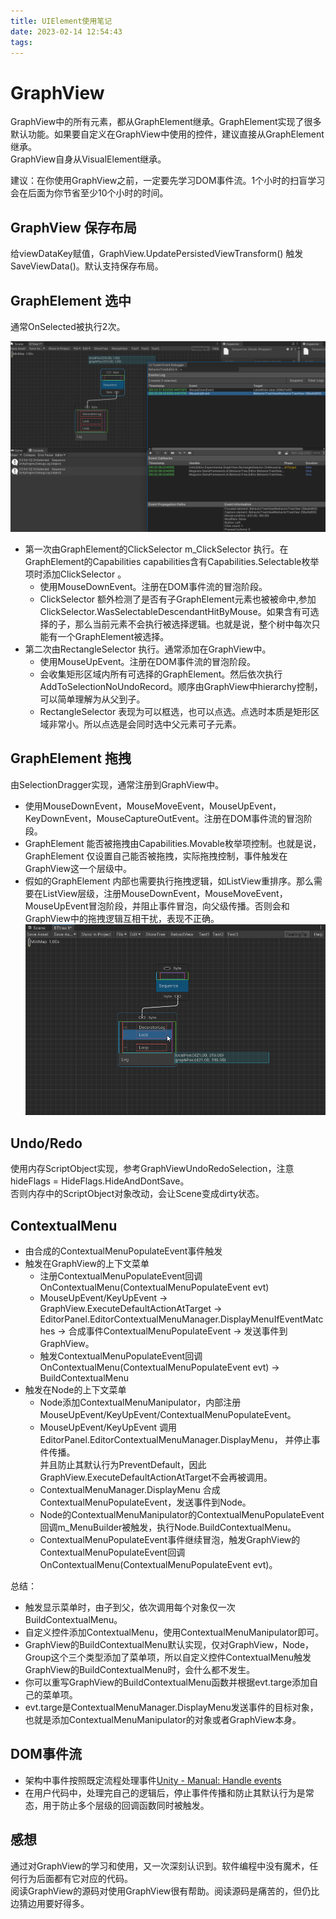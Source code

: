 ```yaml
---
title: UIElement使用笔记
date: 2023-02-14 12:54:43
tags:
---
```


# GraphView

GraphView中的所有元素，都从GraphElement继承。GraphElement实现了很多默认功能。如果要自定义在GraphView中使用的控件，建议直接从GraphElement继承。  
GraphView自身从VisualElement继承。

建议：在你使用GraphView之前，一定要先学习DOM事件流。1个小时的扫盲学习会在后面为你节省至少10个小时的时间。

## GraphView 保存布局
给viewDataKey赋值，GraphView.UpdatePersistedViewTransform() 触发SaveViewData()。默认支持保存布局。

## GraphElement 选中

通常OnSelected被执行2次。

![image-20230214130532222](UIElement使用笔记/image-20230214130532222.png)

- 第一次由GraphElement的ClickSelector m_ClickSelector 执行。在GraphElement的Capabilities capabilities含有Capabilities.Selectable枚举项时添加ClickSelector 。
  - 使用MouseDownEvent。注册在DOM事件流的冒泡阶段。
  - ClickSelector 额外检测了是否有子GraphElement元素也被被命中,参加ClickSelector.WasSelectableDescendantHitByMouse。如果含有可选择的子，那么当前元素不会执行被选择逻辑。也就是说，整个树中每次只能有一个GraphElement被选择。
- 第二次由RectangleSelector 执行。通常添加在GraphView中。
  - 使用MouseUpEvent。注册在DOM事件流的冒泡阶段。
  - 会收集矩形区域内所有可选择的GraphElement。然后依次执行AddToSelectionNoUndoRecord。顺序由GraphView中hierarchy控制，可以简单理解为从父到子。
  - RectangleSelector 表现为可以框选，也可以点选。点选时本质是矩形区域非常小。所以点选是会同时选中父元素可子元素。

## GraphElement 拖拽

由SelectionDragger实现，通常注册到GraphView中。

- 使用MouseDownEvent，MouseMoveEvent，MouseUpEvent，KeyDownEvent，MouseCaptureOutEvent。注册在DOM事件流的冒泡阶段。
- GraphElement 能否被拖拽由Capabilities.Movable枚举项控制。也就是说，GraphElement 仅设置自己能否被拖拽，实际拖拽控制，事件触发在GraphView这一个层级中。
-  假如的GraphElement 内部也需要执行拖拽逻辑，如ListView重排序。那么需要在ListView层级，注册MouseDownEvent，MouseMoveEvent，MouseUpEvent冒泡阶段，并阻止事件冒泡，向父级传播。否则会和GraphView中的拖拽逻辑互相干扰，表现不正确。
  ![image-20230214134032599](UIElement使用笔记/image-20230214134032599.png)

## Undo/Redo

使用内存ScriptObject实现，参考GraphViewUndoRedoSelection，注意hideFlags = HideFlags.HideAndDontSave。  
否则内存中的ScriptObject对象改动，会让Scene变成dirty状态。

## ContextualMenu

- 由合成的ContextualMenuPopulateEvent事件触发
- 触发在GraphView的上下文菜单
  - 注册ContextualMenuPopulateEvent回调 OnContextualMenu(ContextualMenuPopulateEvent evt)
  - MouseUpEvent/KeyUpEvent -> GraphView.ExecuteDefaultActionAtTarget -> EditorPanel.EditorContextualMenuManager.DisplayMenuIfEventMatches -> 合成事件ContextualMenuPopulateEvent -> 发送事件到GraphView。
  - 触发ContextualMenuPopulateEvent回调OnContextualMenu(ContextualMenuPopulateEvent evt) -> BuildContextualMenu
- 触发在Node的上下文菜单
  - Node添加ContextualMenuManipulator，内部注册MouseUpEvent/KeyUpEvent/ContextualMenuPopulateEvent。
  - MouseUpEvent/KeyUpEvent 调用 EditorPanel.EditorContextualMenuManager.DisplayMenu， 并停止事件传播。  
    并且防止其默认行为PreventDefault，因此GraphView.ExecuteDefaultActionAtTarget不会再被调用。
  - ContextualMenuManager.DisplayMenu 合成 ContextualMenuPopulateEvent，发送事件到Node。
  - Node的ContextualMenuManipulator的ContextualMenuPopulateEvent回调m_MenuBuilder被触发，执行Node.BuildContextualMenu。
  - ContextualMenuPopulateEvent事件继续冒泡，触发GraphView的ContextualMenuPopulateEvent回调 OnContextualMenu(ContextualMenuPopulateEvent evt)。

总结：

- 触发显示菜单时，由子到父，依次调用每个对象仅一次BuildContextualMenu。
- 自定义控件添加ContextualMenu，使用ContextualMenuManipulator即可。
- GraphView的BuildContextualMenu默认实现，仅对GraphView，Node，Group这个三个类型添加了菜单项，所以自定义控件ContextualMenu触发GraphView的BuildContextualMenu时，会什么都不发生。
- 你可以重写GraphView的BuildContextualMenu函数并根据evt.targe添加自己的菜单项。
- evt.targe是ContextualMenuManager.DisplayMenu发送事件的目标对象，也就是添加ContextualMenuManipulator的对象或者GraphView本身。

## DOM事件流

- 架构中事件按照既定流程处理事件[Unity - Manual: Handle events](https://docs.unity.cn/Documentation/Manual/UIE-Events-Handling.html)
- 在用户代码中，处理完自己的逻辑后，停止事件传播和防止其默认行为是常态，用于防止多个层级的回调函数同时被触发。

## 感想

通过对GraphView的学习和使用，又一次深刻认识到。软件编程中没有魔术，任何行为后面都有它对应的代码。  
阅读GraphView的源码对使用GraphView很有帮助。阅读源码是痛苦的，但仍比边猜边用要好得多。
